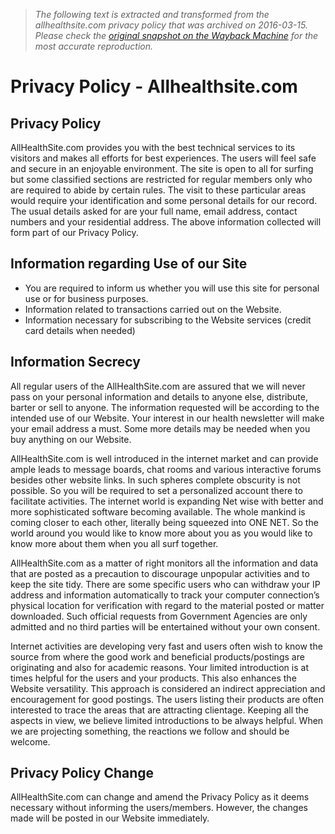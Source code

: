 > *The following text is extracted and transformed from the allhealthsite.com privacy policy that was archived on 2016-03-15. Please check the [original snapshot on the Wayback Machine](https://web.archive.org/web/20160315121645id_/http%3A//www.allhealthsite.com/privacy-policy) for the most accurate reproduction.*

# Privacy Policy - Allhealthsite.com

## Privacy Policy

AllHealthSite.com provides you with the best technical services to its visitors and makes all efforts for best experiences. The users will feel safe and secure in an enjoyable environment. The site is open to all for surfing but some classified sections are restricted for regular members only who are required to abide by certain rules. The visit to these particular areas would require your identification and some personal details for our record. The usual details asked for are your full name, email address, contact numbers and your residential address. The above information collected will form part of our Privacy Policy.

## Information regarding Use of our Site

  * You are required to inform us whether you will use this site for personal use or for business purposes.
  * Information related to transactions carried out on the Website.
  * Information necessary for subscribing to the Website services (credit card details when needed)



## Information Secrecy

All regular users of the AllHealthSite.com are assured that we will never pass on your personal information and details to anyone else, distribute, barter or sell to anyone. The information requested will be according to the intended use of our Website. Your interest in our health newsletter will make your email address a must. Some more details may be needed when you buy anything on our Website.

AllHealthSite.com is well introduced in the internet market and can provide ample leads to message boards, chat rooms and various interactive forums besides other website links. In such spheres complete obscurity is not possible. So you will be required to set a personalized account there to facilitate activities. The internet world is expanding Net wise with better and more sophisticated software becoming available. The whole mankind is coming closer to each other, literally being squeezed into ONE NET. So the world around you would like to know more about you as you would like to know more about them when you all surf together.

AllHealthSite.com as a matter of right monitors all the information and data that are posted as a precaution to discourage unpopular activities and to keep the site tidy. There are some specific users who can withdraw your IP address and information automatically to track your computer connection’s physical location for verification with regard to the material posted or matter downloaded. Such official requests from Government Agencies are only admitted and no third parties will be entertained without your own consent.

Internet activities are developing very fast and users often wish to know the source from where the good work and beneficial products/postings are originating and also for academic reasons. Your limited introduction is at times helpful for the users and your products. This also enhances the Website versatility. This approach is considered an indirect appreciation and encouragement for good postings. The users listing their products are often interested to trace the areas that are attracting clientage. Keeping all the aspects in view, we believe limited introductions to be always helpful. When we are projecting something, the reactions we follow and should be welcome.

## Privacy Policy Change

AllHealthSite.com can change and amend the Privacy Policy as it deems necessary without informing the users/members. However, the changes made will be posted in our Website immediately.
